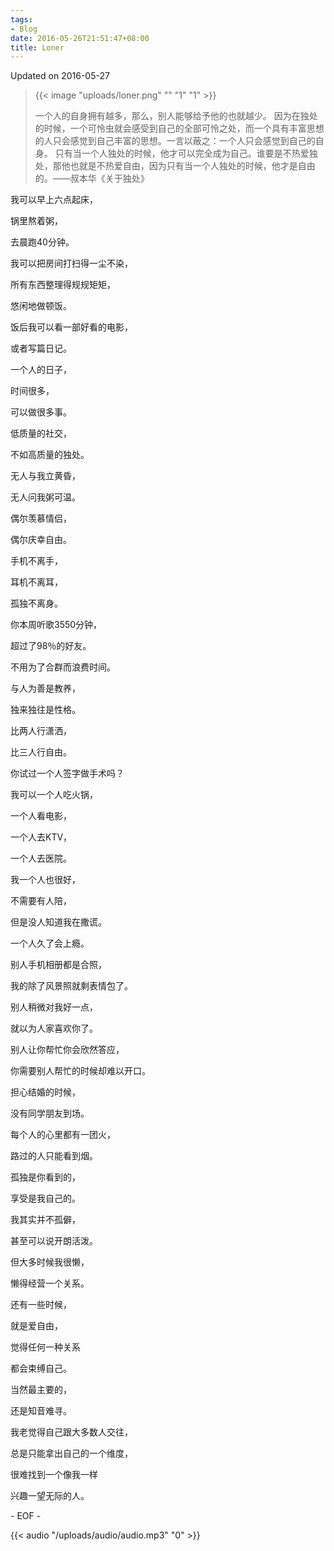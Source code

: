 ```yaml
---
tags:
- Blog
date: 2016-05-26T21:51:47+08:00
title: Loner
---
```


<!--more-->

Updated on 2016-05-27

> {{< image "uploads/loner.png" "" "1" "1" >}}
>
> 一个人的自身拥有越多，那么，别人能够给予他的也就越少。
因为在独处的时候，一个可怜虫就会感受到自己的全部可怜之处，而一个具有丰富思想的人只会感觉到自己丰富的思想。一言以蔽之：一个人只会感觉到自己的自身。
只有当一个人独处的时候，他才可以完全成为自己。谁要是不热爱独处，那他也就是不热爱自由，因为只有当一个人独处的时候，他才是自由的。——叔本华《关于独处》

我可以早上六点起床，

锅里熬着粥，

去晨跑40分钟。

我可以把房间打扫得一尘不染，

所有东西整理得规规矩矩，

悠闲地做顿饭。

饭后我可以看一部好看的电影，

或者写篇日记。

一个人的日子，

时间很多，

可以做很多事。


低质量的社交，

不如高质量的独处。


无人与我立黄昏，

无人问我粥可温。


偶尔羡慕情侣，

偶尔庆幸自由。


手机不离手，

耳机不离耳，

孤独不离身。


你本周听歌3550分钟，

超过了98％的好友。


不用为了合群而浪费时间。


与人为善是教养，

独来独往是性格。


比两人行潇洒，

比三人行自由。


你试过一个人签字做手术吗？


我可以一个人吃火锅，

一个人看电影，

一个人去KTV，

一个人去医院。

我一个人也很好，

不需要有人陪，

但是没人知道我在撒谎。


一个人久了会上瘾。


别人手机相册都是合照，

我的除了风景照就剩表情包了。


别人稍微对我好一点，

就以为人家喜欢你了。


别人让你帮忙你会欣然答应，

你需要别人帮忙的时候却难以开口。


担心结婚的时候，

没有同学朋友到场。


每个人的心里都有一团火，

路过的人只能看到烟。


孤独是你看到的，

享受是我自己的。


我其实并不孤僻，

甚至可以说开朗活泼。

但大多时候我很懒，

懒得经营一个关系。

还有一些时候，

就是爱自由，

觉得任何一种关系

都会束缚自己。

当然最主要的，

还是知音难寻。

我老觉得自己跟大多数人交往，

总是只能拿出自己的一个维度，

很难找到一个像我一样

兴趣一望无际的人。

\- EOF -

{{< audio "/uploads/audio/audio.mp3" "0" >}}
